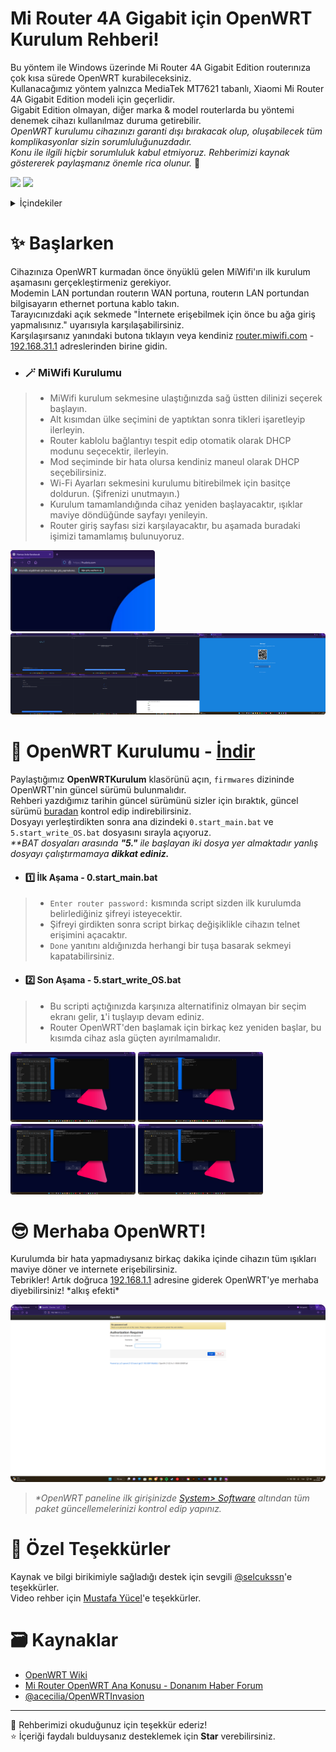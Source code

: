 # Mi Router 4A Gigabit için OpenWRT Kurulum Rehberi!
Bu yöntem ile Windows üzerinde Mi Router 4A Gigabit Edition routerınıza çok kısa sürede OpenWRT kurabileceksiniz.  
Kullanacağımız yöntem yalnızca MediaTek MT7621 tabanlı, Xiaomi Mi Router 4A Gigabit Edition modeli için geçerlidir.  
Gigabit Edition olmayan, diğer marka & model routerlarda bu yöntemi denemek cihazı kullanılmaz duruma getirebilir.  
*OpenWRT kurulumu cihazınızı garanti dışı bırakacak olup, oluşabilecek tüm komplikasyonlar sizin sorumluluğunuzdadır.*  
*Konu ile ilgili hiçbir sorumluluk kabul etmiyoruz. Rehberimizi kaynak göstererek paylaşmanız önemle rica olunur.* 🙏

<p align="left">
  <a href="https://discord.gg/k6y5MBKCPW"><img src="https://img.shields.io/badge/Discord-Yardım İçin-blue?logo=discord&logoColor=white"/></a>
  <a href="https://www.youtube.com/watch?v=OYliHXuUevg"><img src="https://img.shields.io/badge/Youtube-Kurulum Video Rehberi-blue?logo=youtube&logoColor=white"/></a>
</p>
  
<details>
  <summary>İçindekiler</summary>
  <ol>
    <li>
      <a href="#-başlarken">✨ Başlarken</a>
      <ul>
        <li><a href="#-miwifi-kurulumu">🪄 MiWifi Kurulumu</a></li>
      </ul>
    </li>
    <li>
      <a href="#-openwrt-kurulumu---i̇ndir">🚀 OpenWRT Kurulumu</a>
      <ul>
        <li><a href="#1%EF%B8%8F⃣-i̇lk-aşama---0start_mainbat">1️⃣ İlk Aşama - 0.start_main.bat</a></li>
        <li><a href="#2%EF%B8%8F⃣-son-aşama---5start_write_osbat">2️⃣ Son Aşama - 5.start_write_OS.bat</a></li>
      </ul>
    </li>
    <li><a href="#-merhaba-openwrt">😎 Merhaba OpenWRT!</a></li>
    <li><a href="#-özel-teşekkürler">💖 Özel Teşekkürler</a></li>
    <li><a href="#%EF%B8%8F-kaynaklar">🗃️ Kaynaklar</a></li>
  </ol>
</details>

# ✨ Başlarken
Cihazınıza OpenWRT kurmadan önce önyüklü gelen MiWifi'ın ilk kurulum aşamasını gerçekleştirmeniz gerekiyor.  
Modemin LAN portundan routerın WAN portuna, routerın LAN portundan bilgisayarın ethernet portuna kablo takın.  
Tarayıcınızdaki açık sekmede "İnternete erişebilmek için önce bu ağa giriş yapmalısınız." uyarısıyla karşılaşabilirsiniz.  
Karşılaşırsanız yanındaki butona tıklayın veya kendiniz [router.miwifi.com](http://router.miwifi.com/) - [192.168.31.1](http://192.168.31.1/) adreslerinden birine gidin.  

- ### 🪄 MiWifi Kurulumu
> - MiWifi kurulum sekmesine ulaştığınızda sağ üstten dilinizi seçerek başlayın.  
> - Alt kısımdan ülke seçimini de yaptıktan sonra tikleri işaretleyip ilerleyin.  
> - Router kablolu bağlantıyı tespit edip otomatik olarak DHCP modunu seçecektir, ilerleyin.  
> - Mod seçiminde bir hata olursa kendiniz maneul olarak DHCP seçebilirsiniz.  
> - Wi-Fi Ayarları sekmesini kurulumu bitirebilmek için basitçe doldurun. (Şifrenizi unutmayın.)  
> - Kurulum tamamlandığında cihaz yeniden başlayacaktır, ışıklar maviye döndüğünde sayfayı yenileyin.  
> - Router giriş sayfası sizi karşılayacaktır, bu aşamada buradaki işimizi tamamlamış bulunuyoruz.  

<p align="left">
  <img width="auto" height="130" src="https://raw.githubusercontent.com/frudotz/openwrt-xiaomi-4a-gigabit/main/images/1.png">
  <img width="auto" height="130" src="https://github.com/frudotz/openwrt-xiaomi-4a-gigabit/blob/main/images/2-8.png">
</p>

# 🚀 OpenWRT Kurulumu - <a href="https://github.com/frudotz/openwrt-xiaomi-4a-gigabit/releases/tag/OpenWRT-22.03.2" target="_blank">İndir</a>
Paylaştığımız **OpenWRTKurulum** klasörünü açın, `firmwares` dizininde OpenWRT'nin güncel sürümü bulunmalıdır.  
Rehberi yazdığımız tarihin güncel sürümünü sizler için bıraktık, güncel sürümü [buradan](https://openwrt.org/inbox/toh/xiaomi/xiaomi_mi_router_4a_gigabit_edition#installation) kontrol edip indirebilirsiniz.  
Dosyayı yerleştirdikten sonra ana dizindeki `0.start_main.bat` ve `5.start_write_OS.bat` dosyasını sırayla açıyoruz.  
_**BAT dosyaları arasında **"5."** ile başlayan iki dosya yer almaktadır yanlış dosyayı çalıştırmamaya __dikkat ediniz.___

- #### 1️⃣ İlk Aşama - 0.start_main.bat
> - `Enter router password:` kısmında script sizden ilk kurulumda belirlediğiniz şifreyi isteyecektir.  
> - Şifreyi girdikten sonra script birkaç değişiklikle cihazın telnet erişimini açacaktır.  
> - `Done` yanıtını aldığınızda herhangi bir tuşa basarak sekmeyi kapatabilirsiniz.  

- #### 2️⃣ Son Aşama - 5.start_write_OS.bat
> - Bu scripti açtığınızda karşınıza alternatifiniz olmayan bir seçim ekranı gelir, **`1`**'i tuşlayıp devam ediniz.  
> - Router OpenWRT'den başlamak için birkaç kez yeniden başlar, bu kısımda cihaz asla güçten ayırılmamalıdır.  

<p align="left">
  <img width="200" height="auto" src="https://github.com/frudotz/openwrt-xiaomi-4a-gigabit/blob/main/images/9.png">
  <img width="200" height="auto" src="https://github.com/frudotz/openwrt-xiaomi-4a-gigabit/blob/main/images/10.png">
  <img width="200" height="auto" src="https://github.com/frudotz/openwrt-xiaomi-4a-gigabit/blob/main/images/11.png">
  <img width="200" height="auto" src="https://github.com/frudotz/openwrt-xiaomi-4a-gigabit/blob/main/images/12.png">
</p>

# 😎 Merhaba OpenWRT!
Kurulumda bir hata yapmadıysanız birkaç dakika içinde cihazın tüm ışıkları maviye döner ve internete erişebilirsiniz.  
Tebrikler! Artık doğruca [192.168.1.1](http://192.168.1.1/) adresine giderek OpenWRT'ye merhaba diyebilirsiniz! \*alkış efekti\*  

<p align="left">
  <img width="810" height="auto" src="https://github.com/frudotz/openwrt-xiaomi-4a-gigabit/blob/main/images/13.png">
</p>

> *\*OpenWRT paneline ilk girişinizde [System> Software](http://192.168.1.1/cgi-bin/luci/admin/system/opkg) altından tüm paket güncellemelerinizi kontrol edip yapınız.*  

# 💖 Özel Teşekkürler
Kaynak ve bilgi birikimiyle sağladığı destek için sevgili [@selcukssn](https://github.com/selcukssn)'e teşekkürler.  
Video rehber için [Mustafa Yücel](https://www.youtube.com/@yucellmustafa)'e teşekkürler.  

# 🗃️ Kaynaklar
  - [OpenWRT Wiki](https://openwrt.org/inbox/toh/xiaomi/xiaomi_mi_router_4a_gigabit_edition)  
  - [Mi Router OpenWRT Ana Konusu - Donanım Haber Forum](https://forum.donanimhaber.com/xiaomi-mi-router-modelleri-ve-openwrt-firmware-ana-konu-openwrt-21-02-2-yayinlandi--135790478)  
  - [@acecilia/OpenWRTInvasion](https://github.com/acecilia/OpenWRTInvasion)  
  
-----------
🎀 Rehberimizi okuduğunuz için teşekkür ederiz!  
⭐ İçeriği faydalı bulduysanız desteklemek için **Star** verebilirsiniz.  
